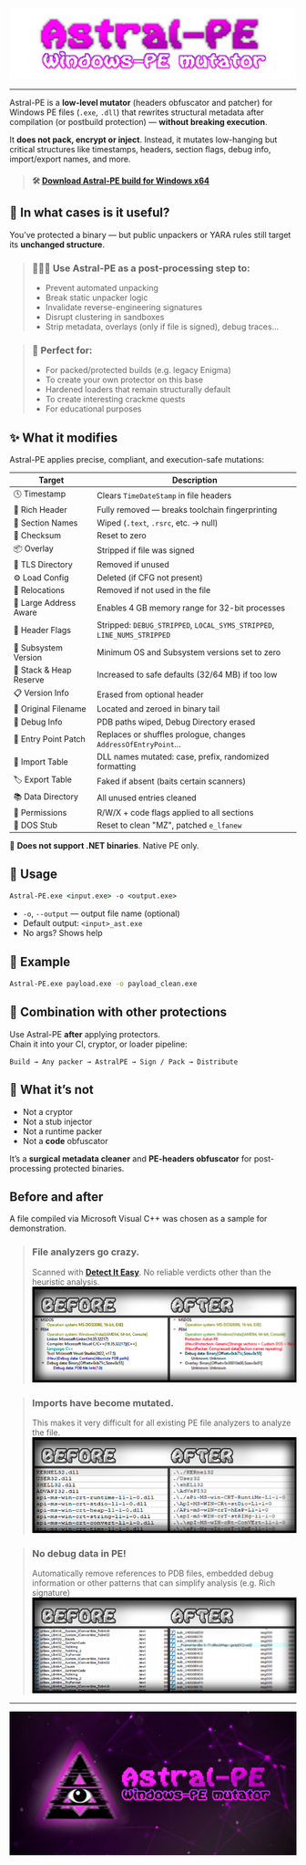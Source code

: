 <img src="pics/title.png" style="align: center;">

---

Astral-PE is a **low-level mutator** (headers obfuscator and patcher) for Windows PE files (`.exe`, `.dll`) that rewrites structural metadata after compilation (or postbuild protection) — **without breaking execution**.

It **does not pack, encrypt or inject**. Instead, it mutates low-hanging but critical structures like timestamps, headers, section flags, debug info, import/export names, and more.

> #### 🛠 [**Download Astral-PE build for Windows x64**](https://github.com/DosX-dev/Astral-PE/releases/tag/Stable)

## 🔧 In what cases is it useful?

You’ve protected a binary — but public unpackers or YARA rules still target its **unchanged structure**.

> ### 👨🏼‍💻 Use Astral-PE as a **post-processing step** to:
> - Prevent automated unpacking
> - Break static unpacker logic
> - Invalidate reverse-engineering signatures
> - Disrupt clustering in sandboxes
> - Strip metadata, overlays (only if file is signed), debug traces...

> ### 🤩 **Perfect for:**
> - For packed/protected builds (e.g. legacy Enigma)
> - To create your own protector on this base
> - Hardened loaders that remain structurally default
> - To create interesting crackme quests
> - For educational purposes

## ✨ What it modifies

Astral-PE applies precise, compliant, and execution-safe mutations:

| Target                  | Description                                                               |
|-------------------------|---------------------------------------------------------------------------|
| 🕓 Timestamp            | Clears `TimeDateStamp` in file headers                                   |
| 🧠 Rich Header          | Fully removed — breaks toolchain fingerprinting                          |
| 📜 Section Names        | Wiped (`.text`, `.rsrc`, etc. → null)                                    |
| 📎 Checksum             | Reset to zero                                                             |
| 📦 Overlay              | Stripped if file was signed                                              |
| 🧵 TLS Directory        | Removed if unused                                                        |
| ⚙ Load Config           | Deleted (if CFG not present)                                             |
| 🧬 Relocations          | Removed if not used in the file                                          |
| 🧱 Large Address Aware  | Enables 4 GB memory range for 32-bit processes                           |
| 🧩 Header Flags         | Stripped: `DEBUG_STRIPPED`, `LOCAL_SYMS_STRIPPED`, `LINE_NUMS_STRIPPED`  |
| 🧼 Subsystem Version    | Minimum OS and Subsystem versions set to zero                            |
| 🧠 Stack & Heap Reserve | Increased to safe defaults (32/64 MB) if too low                         |
| 📋 Version Info         | Erased from optional header                                              |
| 📁 Original Filename    | Located and zeroed in binary tail                                        |
| 🔎 Debug Info           | PDB paths wiped, Debug Directory erased                                  |
| 🚀 Entry Point Patch    | Replaces or shuffles prologue, changes `AddressOfEntryPoint`...          |
| 🧪 Import Table         | DLL names mutated: case, prefix, randomized formatting                   |
| 🏷 Export Table         | Faked if absent (baits certain scanners)                                  |
| 📚 Data Directory       | All unused entries cleaned                                               |
| 💾 Permissions          | R/W/X + code flags applied to all sections                               |
| 📄 DOS Stub             | Reset to clean "MZ", patched `e_lfanew`                                  |

📝 **Does not support .NET binaries**. Native PE only.

## 🚀 Usage

```cmd
Astral-PE.exe <input.exe> -o <output.exe>
```

- `-o`, `--output` — output file name (optional)
- Default output: `<input>_ast.exe`
- No args? Shows help


## 🧪 Example

```cmd
Astral-PE.exe payload.exe -o payload_clean.exe
```

## 📎 Combination with other protections

Use Astral-PE **after** applying protectors.  
Chain it into your CI, cryptor, or loader pipeline:

```
Build → Any packer → AstralPE → Sign / Pack → Distribute
```

## 🔬 What it’s not

- Not a cryptor
- Not a stub injector
- Not a runtime packer
- Not a **code** obfuscator

It’s a **surgical metadata cleaner** and **PE-headers obfuscator** for post-processing protected binaries.

## Before and after
A file compiled via Microsoft Visual C++ was chosen as a sample for demonstration.

> ### File analyzers go crazy.
> Scanned with **[Detect It Easy](https://github.com/horsicq/Detect-It-Easy)**. No reliable verdicts other than the heuristic analysis.
> ![](pics/before_and_after_1.png)

> ### Imports have become mutated.
> This makes it very difficult for all existing PE file analyzers to analyze the file.
> ![](pics/before_and_after_2.png)

> ### No debug data in PE!
> Automatically remove references to PDB files, embedded debug information or other patterns that can simplify analysis (e.g. Rich signature)
> ![](pics/before_and_after_3.png)

---

![](pics/preview.png)
